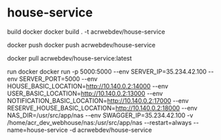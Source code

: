 # house-service

build docker
docker build . -t acrwebdev/house-service

docker push
docker push acrwebdev/house-service

docker pull acrwebdev/house-service:latest

run docker
docker run -p 5000:5000 --env SERVER_IP=35.234.42.100 --env SERVER_PORT=5000 --env HOUSE_BASIC_LOCATION=http://10.140.0.2:14000 --env USER_BASIC_LOCATION=http://10.140.0.2:13000 --env NOTIFICATION_BASIC_LOCATION=http://10.140.0.2:17000 --env RESERVE_HOUSE_BASIC_LOCATION=http://10.140.0.2:18000 --env NAS_DIR=/usr/src/app/nas --env SWAGGER_IP=35.234.42.100 -v /home/acr_dev_webhouse/nas:/usr/src/app/nas --restart=always --name=house-service -d acrwebdev/house-service
